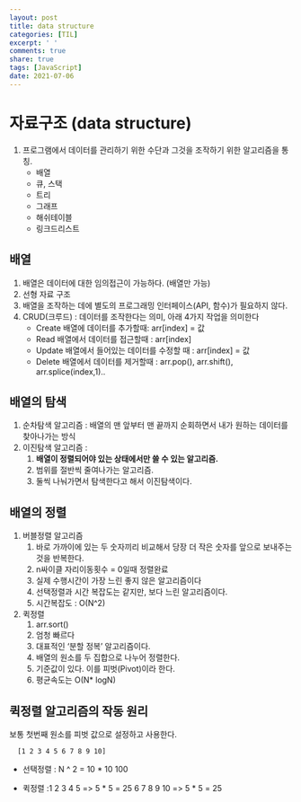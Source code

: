 ```yaml
---
layout: post
title: data structure
categories: [TIL]
excerpt: ' '
comments: true
share: true
tags: [JavaScript]
date: 2021-07-06
---
```


# 자료구조 (data structure) 

1. 프로그램에서 데이터를 관리하기 위한 수단과 그것을 조작하기 위한 알고리즘을 통칭.
   - 배열
   - 큐, 스택
   - 트리
   - 그래프
   - 해쉬테이블
   - 링크드리스트

## 배열

1. 배열은 데이터에 대한 임의접근이 가능하다. (배열만 가능)
2. 선형 자료 구조
3. 배열을 조작하는 데에 별도의 프로그래밍 인터페이스(API, 함수)가 필요하지 않다.
4. CRUD(크루드) : 데이터를 조작한다는 의미, 아래 4가지 작업을 의미한다
   - Create 배열에 데이터를 추가할때: arr[index] = 값
   -  Read    배열에서 데이터를 접근할때 : arr[index]
   - Update  배열에서 들어있는 데이터를 수정할 때 : arr[index] = 값
   - Delete  배열에서 데이터를 제거할때 : arr.pop(), arr.shift(), arr.splice(index,1)..

## 배열의 탐색 

1. 순차탐색 알고리즘 : 배열의 맨 앞부터 맨 끝까지 순회하면서 내가 원하는 데이터를 찾아나가는 방식
2. 이진탐색 알고리즘 :
   1. **배열이 정렬되어야 있는 상태에서만 쓸 수 있는 알고리즘.**
   2. 범위를 절반씩 줄여나가는 알고리즘. 
   3. 둘씩 나눠가면서 탐색한다고 해서 이진탐색이다.

## 배열의 정렬 

1. 버블정렬 알고리즘 
   1. 바로 가까이에 있는 두 숫자끼리 비교해서 당장 더 작은 숫자를 앞으로 보내주는 것을 반복한다.
   2. n싸이클 자리이동횟수 = 0일때 정렬완료
   3. 실제 수행시간이 가장 느린 좋지 않은 알고리즘이다
   4. 선택정렬과 시간 복잡도는 같지만, 보다 느린 알고리즘이다.
   5. 시간복잡도 : O(N^2)
2. 퀵정렬
   1. arr.sort() 
   2. 엄청 빠르다
   3. 대표적인 ‘분할 정복’ 알고리즘이다.
   4. 배열의 원소를 두 집합으로 나누어 정렬한다.
   5. 기준값이 있다. 이를 피벗(Pivot)이라 한다.
   6. 평균속도는 O(N* logN)

## 퀵정렬 알고리즘의 작동 원리

보통 첫번째 원소를 피벗 값으로 설정하고 사용한다.

      [1 2 3 4 5 6 7 8 9 10]
      
- 선택정렬 : N ^ 2 = 10 * 10 100

- 퀵정렬 :1 2 3 4 5  => 5 * 5 = 25
             6 7 8 9 10 => 5 * 5 = 25